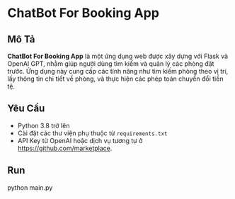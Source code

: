 # **ChatBot For Booking App**

## **Mô Tả**

**ChatBot For Booking App** là một ứng dụng web được xây dựng với Flask và OpenAI GPT, nhằm giúp người dùng tìm kiếm và quản lý các phòng đặt trước. Ứng dụng này cung cấp các tính năng như tìm kiếm phòng theo vị trí, lấy thông tin chi tiết về phòng, và thực hiện các phép toán chuyển đổi tiền tệ.

## **Yêu Cầu**

- Python 3.8 trở lên
- Cài đặt các thư viện phụ thuộc từ `requirements.txt`
- API Key từ OpenAI hoặc dịch vụ tương tự ở https://github.com/marketplace.
  

## **Run**
  python main.py

